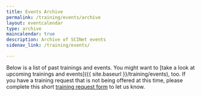 ```yaml
---
title: Events Archive
permalink: /training/events/archive
layout: eventcalendar
type: archive
maincalendar: true 
description: Archive of SCINet events
sidenav_link: /training/events/

---
```


Below is a list of past trainings and events. You might want to [take a look at upcoming trainings and events]({{ site.baseurl }}/training/events), too. If you have a training request that is not being offered at this time, please complete this short [training request form](https://forms.office.com/g/x0VzQV39Xp) to let us know.

<br>
